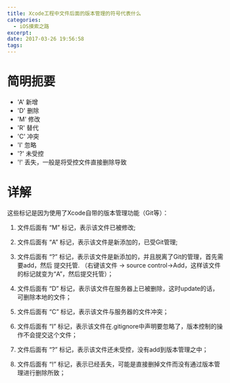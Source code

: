 ```yaml
---
title: Xcode工程中文件后面的版本管理的符号代表什么
categories: 
  - iOS摸索之路
excerpt: 
date: 2017-03-26 19:56:58
tags: 
---
```


# 简明扼要

- 'A'  新增
- 'D'  删除 
- 'M'  修改 
- 'R'  替代 
- 'C'  冲突 
- 'I'  忽略 
- '?'  未受控 
- '!'  丢失，一般是将受控文件直接删除导致  

# 详解
这些标记是因为使用了Xcode自带的版本管理功能（Git等）： 

1. 文件后面有 “M” 标记，表示该文件已被修改;
 
2. 文件后面有 “A” 标记，表示该文件是新添加的，已受Git管理;

3. 文件后面有 “?” 标记，表示该文件是新添加的，并且脱离了Git的管理，首先需要add，然后 提交托管. （右键该文件 -> source control->Add，这样该文件的标记就变为“A”，然后提交托管）；

4. 文件后面有 “D” 标记，表示该文件在服务器上已被删除，这时update的话，可删除本地的文件；

5. 文件后面有 “C” 标记，表示该文件与服务器的文件冲突；

6. 文件后面有 “I” 标记，表示该文件在.gitignore中声明要忽略了，版本控制的操作不会提交这个文件；

7. 文件后面有 “?” 标记，表示该文件还未受控，没有add到版本管理之中；

8. 文件后面有 “!” 标记，表示已经丢失，可能是直接删掉文件而没有通过版本管理进行删除所致；

